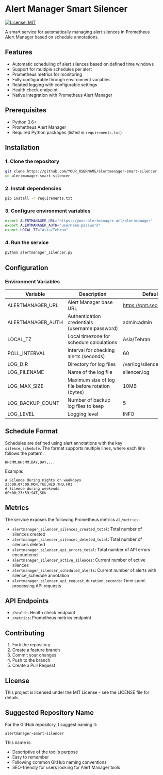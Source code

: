 # Alert Manager Smart Silencer

[![License: MIT](https://img.shields.io/badge/License-MIT-yellow.svg)](https://opensource.org/licenses/MIT)

A smart service for automatically managing alert silences in Prometheus Alert Manager based on schedule annotations.

## Features

- Automatic scheduling of alert silences based on defined time windows
- Support for multiple schedules per alert
- Prometheus metrics for monitoring
- Fully configurable through environment variables
- Rotated logging with configurable settings
- Health check endpoint
- Native integration with Prometheus Alert Manager

## Prerequisites

- Python 3.6+
- Prometheus Alert Manager
- Required Python packages (listed in `requirements.txt`)

## Installation

### 1. Clone the repository
```bash
git clone https://github.com/YOUR_USERNAME/alertmanager-smart-silencer.git
cd alertmanager-smart-silencer
```

### 2. Install dependencies
```bash
pip install -r requirements.txt
```

### 3. Configure environment variables
```bash
export ALERTMANAGER_URL="https://your-alertmanager-url/alertmanager"
export ALERTMANAGER_AUTH="username:password"
export LOCAL_TZ="Asia/Tehran"
```

### 4. Run the service
```bash
python alertmanager_silencer.py
```

## Configuration

### Environment Variables

| Variable | Description | Default Value |
|----------|-------------|---------------|
| ALERTMANAGER_URL | Alert Manager base URL | https://pmt.seo.ir/alertmanager |
| ALERTMANAGER_AUTH | Authentication credentials (username:password) | admin:admin |
| LOCAL_TZ | Local timezone for schedule calculations | Asia/Tehran |
| POLL_INTERVAL | Interval for checking alerts (seconds) | 60 |
| LOG_DIR | Directory for log files | /var/log/silencer |
| LOG_FILENAME | Name of the log file | silencer.log |
| LOG_MAX_SIZE | Maximum size of log file before rotation (bytes) | 10MB |
| LOG_BACKUP_COUNT | Number of backup log files to keep | 5 |
| LOG_LEVEL | Logging level | INFO |

## Schedule Format

Schedules are defined using alert annotations with the key `silence_schedule`. The format supports multiple lines, where each line follows the pattern:

```
HH:MM;HH:MM;DAY,DAY,...
```

Example:
```
# Silence during nights on weekdays
23:00;07:00;MON,TUE,WED,THU,FRI
# Silence during weekends
00:00;23:59;SAT,SUN
```

## Metrics

The service exposes the following Prometheus metrics at `/metrics`:

- `alertmanager_silencer_silences_created_total`: Total number of silences created
- `alertmanager_silencer_silences_deleted_total`: Total number of silences deleted
- `alertmanager_silencer_api_errors_total`: Total number of API errors encountered
- `alertmanager_silencer_active_silences`: Current number of active silences
- `alertmanager_silencer_scheduled_alerts`: Current number of alerts with silence_schedule annotation
- `alertmanager_silencer_api_request_duration_seconds`: Time spent processing API requests

## API Endpoints

- `/health`: Health check endpoint
- `/metrics`: Prometheus metrics endpoint

## Contributing

1. Fork the repository
2. Create a feature branch
3. Commit your changes
4. Push to the branch
5. Create a Pull Request

## License

This project is licensed under the MIT License - see the LICENSE file for details

## Suggested Repository Name

For the GitHub repository, I suggest naming it:

`alertmanager-smart-silencer`

This name is:
- Descriptive of the tool's purpose
- Easy to remember
- Following common GitHub naming conventions
- SEO-friendly for users looking for Alert Manager tools
